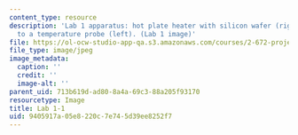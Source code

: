 ```yaml
---
content_type: resource
description: 'Lab 1 apparatus: hot plate heater with silicon wafer (right), connected
  to a temperature probe (left). (Lab 1 image)'
file: https://ol-ocw-studio-app-qa.s3.amazonaws.com/courses/2-672-project-laboratory-spring-2009/9405917a05e8220c7e745d39ee8252f7_lab11.jpg
file_type: image/jpeg
image_metadata:
  caption: ''
  credit: ''
  image-alt: ''
parent_uid: 713b619d-ad80-8a4a-69c3-88a205f93170
resourcetype: Image
title: Lab 1-1
uid: 9405917a-05e8-220c-7e74-5d39ee8252f7
---
```

